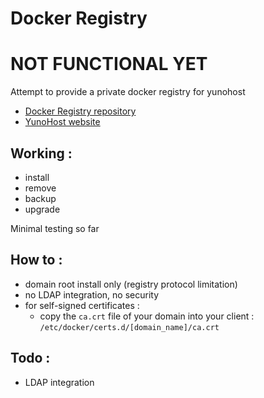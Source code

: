 # Docker Registry
# NOT FUNCTIONAL YET

Attempt to provide a private docker registry for yunohost

* [Docker Registry repository](https://github.com/docker/distribution/)
* [YunoHost website](https://yunohost.org)

## Working :
- install
- remove
- backup
- upgrade

Minimal testing so far

## How to :
- domain root install only (registry protocol limitation)
- no LDAP integration, no security
- for self-signed certificates :
    - copy the `ca.crt` file of your domain into your client : `/etc/docker/certs.d/[domain_name]/ca.crt`

## Todo :
- LDAP integration
